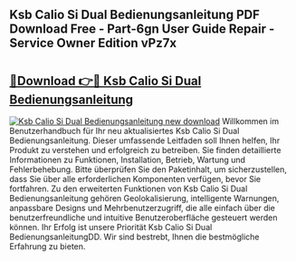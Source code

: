 ## Ksb Calio Si Dual Bedienungsanleitung PDF Download Free - Part-6gn User Guide Repair - Service Owner Edition vPz7x

# <h2><a href="http://df0mqe.blite.top/?on=Ksb+Calio+Si+Dual+Bedienungsanleitung">🔗Download 👉🔴 Ksb Calio Si Dual Bedienungsanleitung</a></h2>

[![Ksb Calio Si Dual Bedienungsanleitung new download](https://i.imgur.com/lujVjoI.png)](http://df0mqe.blite.top/?on=Ksb+Calio+Si+Dual+Bedienungsanleitung)
Willkommen im Benutzerhandbuch für Ihr neu aktualisiertes Ksb Calio Si Dual Bedienungsanleitung. Dieser umfassende Leitfaden soll Ihnen helfen, Ihr Produkt zu verstehen und erfolgreich zu betreiben. Sie finden detaillierte Informationen zu Funktionen, Installation, Betrieb, Wartung und Fehlerbehebung. Bitte überprüfen Sie den Paketinhalt, um sicherzustellen, dass Sie über alle erforderlichen Komponenten verfügen, bevor Sie fortfahren. Zu den erweiterten Funktionen von Ksb Calio Si Dual Bedienungsanleitung gehören Geolokalisierung, intelligente Warnungen, anpassbare Designs und Mehrbenutzerzugriff, die alle einfach über die benutzerfreundliche und intuitive Benutzeroberfläche gesteuert werden können. Ihr Erfolg ist unsere Priorität Ksb Calio Si Dual BedienungsanleitungDD. Wir sind bestrebt, Ihnen die bestmögliche Erfahrung zu bieten.
